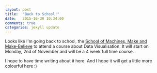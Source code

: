 ```yaml
---
layout: post
title:  "Back to School!" 
date:   2015-10-30 10:34:00
comments: true
categories: jekyll update
---
```

Looks like I'm going back to school, the [School of Machines, Make and Make-Believe]("http://schoolofma.org/") to attend a course about Data Visualisation. It will start on Monday, 2nd of November and will be a 4 week full time course. 

I hope to have time writing about it here. And I hope it will get a little more colourful here :)
